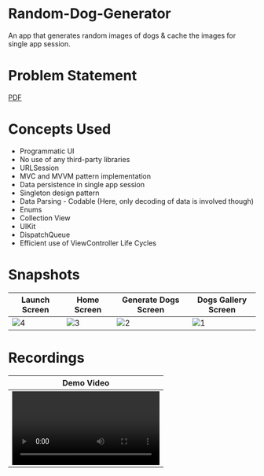 # Random-Dog-Generator
An app that generates random images of dogs & cache the images for single app session.
<br/>

# Problem Statement
[PDF](https://github.com/user-attachments/files/16115079/SVG.pdf)

# Concepts Used
* Programmatic UI
* No use of any third-party libraries
* URLSession
* MVC and MVVM pattern implementation
* Data persistence in single app session
* Singleton design pattern
* Data Parsing - Codable (Here, only decoding of data is involved though)
* Enums
* Collection View
* UIKit
* DispatchQueue
* Efficient use of ViewController Life Cycles

# Snapshots
| Launch Screen | Home Screen | Generate Dogs Screen | Dogs Gallery Screen |
| -- | -- | -- | -- |
| ![4](https://github.com/janviaroraa/Random-Dog-Generator/assets/68505024/be01a097-9545-485e-a3d8-001bf804ef1b) | ![3](https://github.com/janviaroraa/Random-Dog-Generator/assets/68505024/ddbcf6c6-b79a-41a9-841f-a7afa77f443c) | ![2](https://github.com/janviaroraa/Random-Dog-Generator/assets/68505024/cace45bc-1fec-4f26-b2fd-321be2d1ffb1) | ![1](https://github.com/janviaroraa/Random-Dog-Generator/assets/68505024/9f687e74-720c-4e54-9e4e-5c20ede7f87e) |

# Recordings
| Demo Video |
| -- |
| <video src="https://github.com/janviaroraa/Random-Dog-Generator/assets/68505024/f3ad244a-81bc-4864-af45-34669fce08e0"> |

